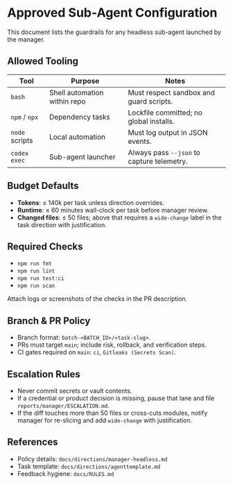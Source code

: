 # Approved Sub-Agent Configuration

This document lists the guardrails for any headless sub-agent launched by the manager.

## Allowed Tooling

| Tool | Purpose | Notes |
| --- | --- | --- |
| `bash` | Shell automation within repo | Must respect sandbox and guard scripts. |
| `npm` / `npx` | Dependency tasks | Lockfile committed; no global installs. |
| `node` scripts | Local automation | Must log output in JSON events. |
| `codex exec` | Sub-agent launcher | Always pass `--json` to capture telemetry. |

## Budget Defaults

- **Tokens**: ≤ 140k per task unless direction overrides.
- **Runtime**: ≤ 60 minutes wall-clock per task before manager review.
- **Changed files**: ≤ 50 files; above that requires a `wide-change` label in the task direction with justification.

## Required Checks

- `npm run fmt`
- `npm run lint`
- `npm run test:ci`
- `npm run scan`

Attach logs or screenshots of the checks in the PR description.

## Branch & PR Policy

- Branch format: `batch-<BATCH_ID>/<task-slug>`.
- PRs must target `main`; include risk, rollback, and verification steps.
- CI gates required on `main`: `ci`, `Gitleaks (Secrets Scan)`.

## Escalation Rules

- Never commit secrets or vault contents.
- If a credential or product decision is missing, pause that lane and file `reports/manager/ESCALATION.md`.
- If the diff touches more than 50 files or cross-cuts modules, notify manager for re-slicing and add `wide-change` with justification.

## References

- Policy details: `docs/directions/manager-headless.md`
- Task template: `docs/directions/agenttemplate.md`
- Feedback hygiene: `docs/RULES.md`
